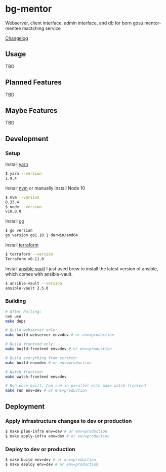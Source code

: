 # bg-mentor

Webserver, client interface, admin interface, and db for born gosu mentor-mentee mactching service

[Changelog](CHANGELOG.md)

## Usage

TBD

## Planned Features

TBD

## Maybe Features

TBD

## Development

### Setup

Install [yarn](https://yarnpkg.com/en/)
```bash
$ yarn --version
1.9.4
```

Install [nvm](https://github.com/creationix/nvm#install-script) or manually install Node 10
```bash
$ nvm --version
0.33.4
$ node --version
v10.0.0
```

Install [go](https://golang.org/doc/install)
```bash
$ go version
go version go1.10.1 darwin/amd64
```

Install [terraform](https://www.terraform.io/)
```bash
$ terraform --version
Terraform v0.11.8
```

Install [ansible vault](https://docs.ansible.com/ansible/2.6/installation_guide/intro_installation.html#installing-the-control-machine)
I just used brew to install the latest version of ansible, which comes with ansible-vault.
```bash
$ ansible-vault --version
ansible-vault 2.5.0
```

### Building

```bash
# After Pulling:
nvm use
make deps

# Build webserver only:
make build-webserver env=dev # or env=production

# Build frontend only:
make build-frontend env=dev # or env=production

# Build everything from scratch:
make build env=dev # or env=production

# Watch frontend:
make watch-frontend env=dev

# Run once built. Can run in parallel with make watch-frontend
make run env=dev # or env=production
```

## Deployment

### Apply infrastructure changes to dev or production

```bash
$ make plan-infra env=dev # or env=production
$ make apply-infra env=dev # or env=production
```

### Deploy to dev or production

```bash
$ make build env=dev # or env=production
$ make deploy env=dev # or env=production
```
